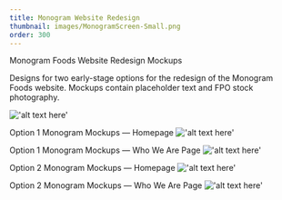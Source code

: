 ```yaml
---
title: Monogram Website Redesign
thumbnail: images/MonogramScreen-Small.png
order: 300
---
```


Monogram Foods Website Redesign Mockups

Designs for two early-stage options for the redesign of the Monogram Foods website. Mockups contain placeholder text and FPO stock photography.

!['alt text here'](images/MonogramScreen-Small.png)

Option 1 Monogram Mockups — Homepage
!['alt text here'](images/Monogram-1Home-Small.jpg)

Option 1 Monogram Mockups — Who We Are Page
!['alt text here'](images/Monogram-1About-Small.jpg)

Option 2 Monogram Mockups — Homepage
!['alt text here'](images/Monogram-2Home-Small.jpg)

Option 2 Monogram Mockups — Who We Are Page
!['alt text here'](images/Monogram-2About-Small.jpg)
